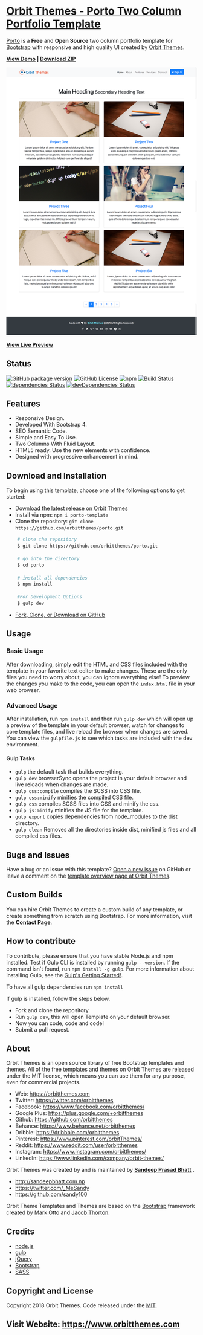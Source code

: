 # [Orbit Themes - Porto Two Column Portfolio Template](https://orbitthemes.com/preview/porto/)

[Porto](https://orbitthemes.com/downloads/porto) is a **Free** and **Open Source** two column portfolio template for [Bootstrap](https://getbootstrap.com/) with responsive and high quality UI created by [Orbit Themes](https://orbitthemes.com/).


<strong><a href="https://orbitthemes.com/preview/porto/">View Demo</a> | <a href="https://github.com/orbitthemes/porto/archive/master.zip">Download ZIP</a></strong>

[![Porto - Two Column Portfolio Template Preview](https://raw.githubusercontent.com/orbitthemes/Orbit-Themes/master/assets/porto.png)](https://orbitthemes.com/preview/porto/)


**[View Live Preview](https://orbitthemes.com/preview/porto/)**

## Status
[![GitHub package version](https://img.shields.io/github/package-json/v/badges/shields.svg)](https://github.com/orbitthemes/porto)
[![GitHub License](https://img.shields.io/badge/license-MIT-blue.svg)](https://raw.githubusercontent.com/orbitthemes/porto/master/LICENSE)
[![npm](https://img.shields.io/npm/v/npm.svg)](https://www.npmjs.com/package/porto-template)
[![Build Status](https://travis-ci.org/orbitthemes/One-Col-Portfolio.svg?branch=master)](https://travis-ci.org/orbitthemes/porto)
[![dependencies Status](https://david-dm.org/orbitthemes/One-Col-Portfolio/status.svg)](https://david-dm.org/orbitthemes/porto)
[![devDependencies Status](https://david-dm.org/orbitthemes/One-Col-Portfolio/dev-status.svg)](https://david-dm.org/orbitthemes/porto?type=dev)

## Features

- Responsive Design.
- Developed With Bootstrap 4.
- SEO Semantic Code.
- Simple and Easy To Use.
- Two Columns With Fluid Layout.
- HTML5 ready. Use the new elements with confidence.
- Designed with progressive enhancement in mind.

## Download and Installation

To begin using this template, choose one of the following options to get started:
* [Download the latest release on Orbit Themes](https://orbitthemes.com/downloads/porto/)
* Install via npm: `npm i porto-template`
* Clone the repository: `git clone https://github.com/orbitthemes/porto.git`
```sh
    # clone the repository
    $ git clone https://github.com/orbitthemes/porto.git

    # go into the directory
    $ cd porto

    # install all dependencies
    $ npm install

    #For Development Options
    $ gulp dev
```

* [Fork, Clone, or Download on GitHub](https://github.com/orbitthemes/porto)

## Usage


### Basic Usage

After downloading, simply edit the HTML and CSS files included with the template in your favorite text editor to make changes. These are the only files you need to worry about, you can ignore everything else! To preview the changes you make to the code, you can open the `index.html` file in your web browser.

### Advanced Usage

After installation, run `npm install` and then run `gulp dev` which will open up a preview of the template in your default browser, watch for changes to core template files, and live reload the browser when changes are saved. You can view the `gulpfile.js` to see which tasks are included with the dev environment.

#### Gulp Tasks

- `gulp` the default task that builds everything.
- `gulp dev` browserSync opens the project in your default browser and live reloads when changes are made.
- `gulp css:compile` compiles the SCSS into CSS file.
- `gulp css:minify` minifies the compiled CSS file.
- `gulp css` compiles SCSS files into CSS and minify the css.
- `gulp js:minify` minifies the JS file for the template.
- `gulp export` copies dependencies from node_modules to the dist directory.
- `gulp clean` Removes all the directories inside dist, minified js files and all compiled css files.

## Bugs and Issues

Have a bug or an issue with this template? [Open a new issue](https://github.com/orbitthemes/porto/issues) on GitHub or leave a comment on the [template overview page at Orbit Themes](https://orbitthemes.com/downloads/porto/).

## Custom Builds

You can hire Orbit Themes to create a custom build of any template, or create something from scratch using Bootstrap. For more information, visit the **[Contact Page](https://orbitthemes.com/contact/)**.

<!-- ## Other Templates -->
<!-- List Other Templates Of Orbit Themes -->

<!-- ## Useful Links -->
<!-- OrbitThemes Blog Post Links Related To the Template. -->

## How to contribute

To contribute, please ensure that you have stable Node.js and npm installed.
Test if Gulp CLI is installed by running `gulp --version`. If the command isn't found, run `npm install -g gulp`. For more information about installing Gulp, see the [Gulp's Getting Started!](https://gulpjs.org/getting-started).

To have all gulp dependencies run `npm install`

If gulp is installed, follow the steps below.

* Fork and clone the repository.
* Run `gulp dev`, this will open Template on your default browser.
* Now you can code, code and code!
* Submit a pull request.

## About

Orbit Themes is an open source library of free Bootstrap templates and themes. All of the free templates and themes on Orbit Themes are released under the MIT license, which means you can use them for any purpose, even for commercial projects.

* Web: https://orbitthemes.com
* Twitter: https://twitter.com/orbitthemes
* Facebook: https://www.facebook.com/orbitthemes/
* Google Plus: https://plus.google.com/+orbitthemes
* Github: https://github.com/orbitthemes
* Behance: https://www.behance.net/orbitthemes
* Dribble: https://dribbble.com/orbitthemes
* Pinterest: https://www.pinterest.com/orbitThemes/
* Reddit: https://www.reddit.com/user/orbitthemes
* Instagram: https://www.instagram.com/orbitthemes/
* LinkedIn: https://www.linkedin.com/company/orbit-themes/

Orbit Themes was created by and is maintained by **[Sandeep Prasad Bhatt](http://sandeepbhatt.com.np/)** .

* http://sandeepbhatt.com.np
* https://twitter.com/_MeSandy
* https://github.com/sandy100

Orbit Theme Templates and Themes are based on the [Bootstrap](http://getbootstrap.com/) framework created by [Mark Otto](https://twitter.com/mdo) and [Jacob Thorton](https://twitter.com/fat).


## Credits

* [node.js](http://nodejs.org/)
* [gulp](http://gulpjs.com/)
* [jQuery](http://jquery.com/)
* [Bootstrap](http://getbootstrap.com/)
* [SASS](https://sass-lang.com/)

## Copyright and License

Copyright 2018 Orbit Themes. Code released under the [MIT](https://raw.githubusercontent.com/orbitthemes/porto/master/LICENSE).

## Visit Website: https://www.orbitthemes.com